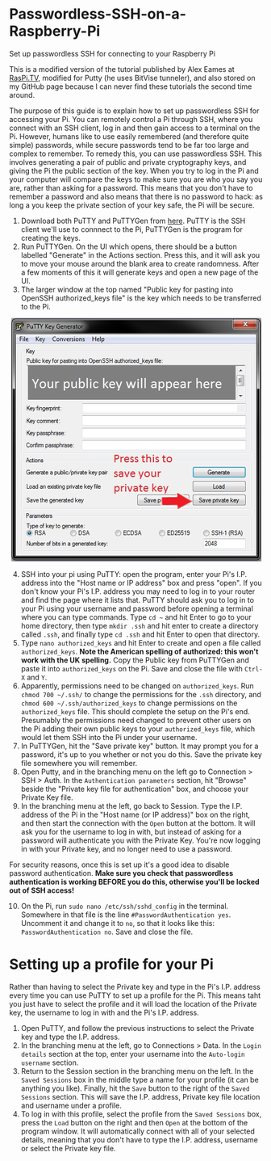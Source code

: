 # Passwordless-SSH-on-a-Raspberry-Pi
Set up passwordless SSH for connecting to your Raspberry Pi

This is a modified version of the tutorial published by Alex Eames at [RasPi.TV](http://raspi.tv/2012/how-to-set-up-keys-and-disable-password-login-for-ssh-on-your-raspberry-pi), modified for Putty (he uses BitVise tunneler), and also stored on my GitHub page because I can never find these tutorials the second time around.

The purpose of this guide is to explain how to set up passwordless SSH for accessing your Pi.  You can remotely control a Pi through SSH, where you connect with an SSH client, log in and then gain access to a terminal on the Pi.  However, humans like to use easily remembered (and therefore quite simple) passwords, while secure passwords tend to be far too large and complex to remember.  To remedy this, you can use passwordless SSH.  This involves generating a pair of public and private cryptography keys, and giving the Pi the public section of the key.  When you try to log in the Pi and your computer will compare the keys to make sure you are who you say you are, rather than asking for a password.  This means that you don't have to remember a password and also means that there is no password to hack: as long a you keep the private section of your key safe, the Pi will be secure.

1)  Download both PuTTY and PuTTYGen from [here](https://www.chiark.greenend.org.uk/~sgtatham/putty/latest.html).  PuTTY is the SSH client we'll use to connnect to the Pi, PuTTYGen is the program for creating the keys.
2)  Run PuTTYGen.  On the UI which opens, there should be a button labelled "Generate" in the Actions section.  Press this, and it will ask you to move your mouse around the blank area to create randomness.  After a few moments of this it will generate keys and open a new page of the UI.
3)  The larger window at the top named "Public key for pasting into OpenSSH authorized_keys file" is the key which needs to be transferred to the Pi.  

<div style="text-align:center"><img src ="https://github.com/Shoe-Pi/Pi-setup-guides/blob/master/Passwordless_ssh/1.jpg" /></div>

4)  SSH into your pi using PuTTY: open the program, enter your Pi's I.P. address into the "Host name or IP address" box and press "open".  If you don't know your Pi's I.P. address you may need to log in to your router and find the page where it lists that.  PuTTY should ask you to log in to your Pi using your username and password before opening a terminal where you can type commands.  Type `cd ~` and hit Enter to go to your home directory, then type `mkdir .ssh` and hit enter to create a directory called `.ssh`, and finally type `cd .ssh` and hit Enter to open that directory.
5)  Type `nano authorized_keys` and hit Enter to create and open a file called `authorized_keys`.  **Note the American spelling of authorized: this won't work with the UK spelling.**  Copy the Public key from PuTTYGen and paste it into `authorized_keys` on the Pi.  Save and close the file with `Ctrl-X` and `Y`.
6) Apparently, permissions need to be changed on `authorized_keys`.  Run `chmod 700 ~/.ssh/` to change the permissions for the `.ssh` directory, and `chmod 600 ~/.ssh/authorized_keys` to change permissions on the `authorized_keys` file.  This should complete the setup on the Pi's end.  Presumably the permissions need changed to prevent other users on the Pi adding their own public keys to your `authorized_keys` file, which would let them SSH into the Pi under your username.
7) In PuTTYGen, hit the "Save private key" button.  It may prompt you for a password, it's up to you whether or not you do this.  Save the private key file somewhere you will remember. 
8)  Open Putty, and in the branching menu on the left go to Connection > SSH > Auth.  In the `Authentication parameters` section, hit "Browse" beside the "Private key file for authentication" box, and choose your Private Key file.
9)  In the branching menu at the left, go back to Session.  Type the I.P. address of the Pi in the "Host name (or IP address)" box on the right, and then start the connection with the `Open` button at the bottom.  It will ask you for the username to log in with, but instead of asking for a password will authenticate you with the Private Key.  You're now logging in with your Private key, and no longer need to use a password.

For security reasons, once this is set up it's a good idea to disable password authentication.  **Make sure you check that passwordless authentication is working BEFORE you do this, otherwise you'll be locked out of SSH access!**

10)  On the Pi, run `sudo nano /etc/ssh/sshd_config` in the terminal.  Somewhere in that file is the line `#PasswordAuthentication yes`.  Uncomment it and change it to `no`, so that it looks like this: `PasswordAuthentication no`.  Save and close the file.

# Setting up a profile for your Pi

Rather than having to select the Private key and type in the Pi's I.P. address every time you can use PuTTY to set up a profile for the Pi.  This means taht you just have to select the profile and it will load the location of the Private key, the username to log in with and the Pi's I.P. address.

1)  Open PuTTY, and follow the previous instructions to select the Private key and type the I.P. address.  
2)  In the branching menu at the left, go to Connections > Data.  In the `Login details` section at the top, enter your username into the `Auto-login username` section.
3)  Return to the Session section in the branching menu on the left.  In the `Saved Sessions` box in the middle type a name for your profile (it can be anything you like).  Finally, hit the `Save` button to the right of the `Saved Sessions` section.  This will save the I.P. address, Private key file location and username under a profile.
4)  To log in with this profile, select the profile from the `Saved Sessions` box, press the `Load` button on the right and then `Open` at the bottom of the program window.  It will automatically connect with all of your selected details, meaning that you don't have to type the I.P. address, username or select the Private key file.

